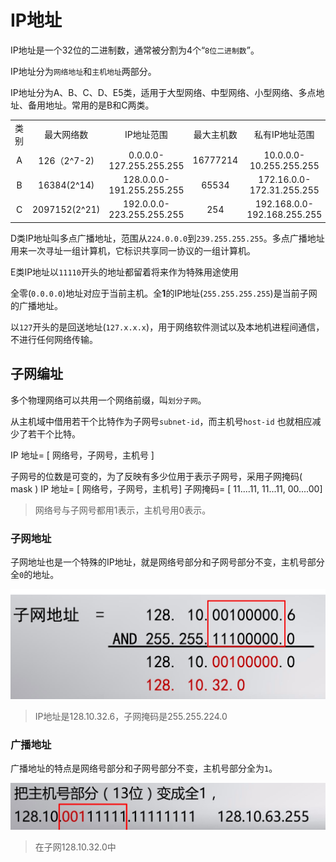 # IP地址

IP地址是一个32位的二进制数，通常被分割为4个“`8位二进制数`”。

IP地址分为`网络地址`和`主机地址`两部分。

IP地址分为A、B、C、D、E5类，适用于大型网络、中型网络、小型网络、多点地址、备用地址。常用的是B和C两类。

<table log-set-param="table_view" class="table-view log-set-param"><tbody><tr><td width="46" align="center" valign="center"><div class="para" label-module="para">类别</div>
</td><td width="84" align="center" valign="center"><div class="para" label-module="para">最大网络数</div>
</td><td width="182" align="center" valign="center"><div class="para" label-module="para">IP地址范围</div>
</td><td width="71" align="center" valign="center"><div class="para" label-module="para">最大主机数</div>
</td><td width="193" align="center" valign="center">私有IP地址范围</td></tr><tr><td width="46" align="center" valign="center"><div class="para" label-module="para">A</div>
</td><td width="84" align="center" valign="center"><div class="para" label-module="para">126（2^7-2)</div>
</td><td width="182" align="center" valign="center"><div class="para" label-module="para">0.0.0.0-127.255.255.255</div>
</td><td width="71" align="center" valign="center"><div class="para" label-module="para">16777214</div>
</td><td width="193" align="center" valign="center"><div class="para" label-module="para">10.0.0.0-10.255.255.255</div>
</td></tr><tr><td width="46" align="center" valign="center"><div class="para" label-module="para">B</div>
</td><td width="84" align="center" valign="center"><div class="para" label-module="para">16384(2^14)</div>
</td><td width="182" align="center" valign="center">128.0.0.0-191.255.255.255</td><td width="71" align="center" valign="center"><div class="para" label-module="para">65534</div>
</td><td width="193" align="center" valign="center">172.16.0.0-172.31.255.255</td></tr><tr><td width="46" align="center" valign="center"><div class="para" label-module="para">C</div>
</td><td width="84" align="center" valign="center"><div class="para" label-module="para">2097152(2^21)</div>
</td><td width="182" align="center" valign="center">192.0.0.0-223.255.255.255</td><td width="71" align="center" valign="center"><div class="para" label-module="para">254</div>
</td><td width="193" align="center" valign="center">192.168.0.0-192.168.255.255</td></tr></tbody></table>

D类IP地址叫多点广播地址，范围从`224.0.0.0`到`239.255.255.255`。多点广播地址用来一次寻址一组计算机，它标识共享同一协议的一组计算机。

E类IP地址以`11110`开头的地址都留着将来作为特殊用途使用

全零(`0.0.0.0`)地址对应于当前主机。全**1**的IP地址(`255.255.255.255`)是当前子网的广播地址。

以`127`开头的是回送地址(`127.x.x.x`)，用于网络软件测试以及本地机进程间通信，不进行任何网络传输。

## 子网编址

多个物理网络可以共用一个网络前缀，叫`划分子网`。

从主机域中借用若干个比特作为子网号`subnet-id`，而主机号`host-id` 也就相应减少了若干个比特。

IP 地址= [ 网络号，子网号，主机号 ]

子网号的位数是可变的，为了反映有多少位用于表示子网号，采用子网掩码( mask )
IP 地址= [ 网络号，子网号，主机号]
子网掩码= [ 11....11, 11...11,  00....00]
>网络号与子网号都用1表示，主机号用0表示。

### 子网地址
子网地址也是一个特殊的IP地址，就是网络号部分和子网号部分不变，主机号部分全`0`的地址。

![IP地址.jpg](img/IP地址.png)
>IP地址是128.10.32.6，子网掩码是255.255.224.0

### 广播地址

广播地址的特点是网络号部分和子网号部分不变，主机号部分全为`1`。

![广播地址.jpg](img/广播地址.jpg)
>在子网128.10.32.0中
